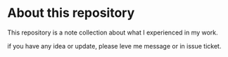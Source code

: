 # About this repository 

This repository is a note collection about what I experienced in my work.

if you have any idea or update, please leve me message or in issue ticket.



